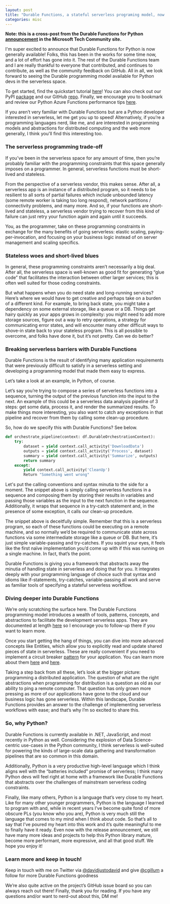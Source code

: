 ```yaml
---
layout: post
title: "Durable Functions, a stateful serverless programing model, now available for Python!"
categories: misc
---
```


__Note: this is a cross-post from the Durable Functions for Python [announcement](https://techcommunity.microsoft.com/t5/apps-on-azure/why-we-are-so-excited-about-durable-functions-for-python/ba-p/2176099) in the Microsoft Tech Community site.__

I'm super excited to announce that Durable Functions for Python is now generally available!
Folks, this has been in the works for some time now, and a lot of effort has gone into it. The rest of the Durable Functions team and I are really thankful to everyone that contributed, and continues to contribute, as well as the community feedback on GitHub. All in all, we look forward to seeing the Durable programming model available for Python devs in the serverless space.

To get started, find the quickstart tutorial [here](https://docs.microsoft.com/en-us/azure/azure-functions/durable/quickstart-python-vscode)!
You can also check out our PyPI [package](https://pypi.org/project/azure-functions-durable/) and our GitHub [repo](https://github.com/Azure/azure-functions-durable-python).
Finally, we encourage you to bookmark and review our Python Azure Functions performance tips [here](https://docs.microsoft.com/en-us/azure/azure-functions/python-scale-performance-reference).

If you aren’t very familiar with Durable Functions but are a Python developer interested in serverless, let me get you up to speed! Alternatively, if you’re a programming languages nerd, like me, and are interested in programming models and abstractions for distributed computing and the web more generally, I think you'll find this interesting too.

### The serverless programming trade-off

If you’ve been in the serverless space for any amount of time, then you’re probably familiar with the programming constraints that this space generally imposes on a programmer. In general, serverless functions must be short-lived and stateless. 

From the perspective of a serverless vendor, this makes sense. After all, a serverless app is an instance of a distributed program, so it needs to be resilient to all sorts of partial failures which include unbounded latency (some remote worker is taking too long respond), network partitions / connectivity problems, and many more. And so, if your functions are short-lived and stateless, a serverless vendor trying to recover from this kind of failure can just retry your function again and again until it succeeds.  

You, as the programmer, take on these programming constraints in exchange for the many benefits of going serverless: elastic scaling, paying-per-invocation, and focusing on your business logic instead of on server management and scaling specifics.

### Stateless woes and short-lived blues

In general, these programming constraints aren’t necessarily a big deal. After all, the serverless space is well-known as good fit for generating “glue code” that facilitates the interaction between other larger services; this is often well suited for those coding constraints.

But what happens when you do need state and long-running services? Here’s where we would have to get creative and perhaps take on a burden of a different kind. For example, to bring back state, you might take a dependency on some external storage, like a queue or a DB. Things get hairy quickly as your apps grows in complexity: you might need to add more storage sources, figure out a way to retry operations, a strategy for communicating error states, and will encounter many other difficult ways to shove-in state back to your stateless program. This is all possible to overcome, and folks have done it, but it’s not pretty. Can we do better? 

### Breaking serverless barriers with Durable Functions

Durable Functions is the result of identifying many application requirements that were previously difficult to satisfy in a serverless setting and developing a programming model that made them easy to express.

Let’s take a look at an example, in Python, of course.

Let’s say you’re trying to compose a series of serverless functions into a sequence, turning the output of the previous function into the input to the next. An example of this could be a serverless data analysis pipeline of 3 steps: get some data, process it, and render the summarized results. To make things more interesting, you also want to catch any exceptions in that pipeline and recover from them by calling some clean-up procedure.  

So, how do we specify this with Durable Functions? See below.

```Python
def orchestrate_pipeline(context: df.DurableOrchestrationContext): 
    try: 
        dataset = yield context.call_activity('DownloadData') 
        outputs = yield context.call_activity('Process', dataset) 
        summary = yield context.call_activity('Summarize', outputs) 
        return summary 
    except: 
        yield context.call_activity('CleanUp') 
        Return "Something went wrong" 
```

Let's put the calling conventions and syntax minutia to the side for a moment. The snippet above is simply calling serverless functions in a sequence and composing them by storing their results in variables and passing those variables as the input to the next function in the sequence. Additionally, it wraps that sequence in a try-catch statement and, in the presence of some exception, it calls our clean-up procedure.

The snippet above is deceitfully simple. Remember that this is a serverless program, so each of these functions could be executing on a remote machine, and so normally we’d be required to communicate state across functions via some intermediate storage like a queue or DB. But here, it’s just simple variable-passing and try-catches. If you squint your eyes, it feels like the first naïve implementation you’d come up with if this was running on a single machine. In fact, that’s the point.  

Durable Functions is giving you a framework that abstracts away the minutia of handling state in serverless and doing that for you. It integrates deeply with your programming language of choice such that syntax and idioms like if-statements, try-catches, variable-passing all work and serve as familiar tools of specifying a stateful serverless workflow.

### Diving deeper into Durable Functions  

We’re only scratching the surface here. The Durable Functions programming model introduces a wealth of tools, patterns, concepts, and abstractions to facilitate the development serverless apps. They are documented at length [here](https://docs.microsoft.com/en-us/azure/azure-functions/durable/durable-functions-overview?tabs=python) so I encourage you to follow-up there if you want to learn more.  

Once you start getting the hang of things, you can dive into more advanced concepts like Entities, which allow you to explicitly read and update shared pieces of state in serverless. These are really convenient if you need to implement a circuit breaker [pattern](https://dev.to/azure/serverless-circuit-breakers-with-durable-entities-3l2f) for your application. You can learn more about them [here](https://docs.microsoft.com/en-us/azure/azure-functions/durable/durable-functions-entities?tabs=python) and [here](http://christophermeiklejohn.com/serverless/2019/05/23/stateful-serverless-database-example.html).

Taking a step back from all these, let’s look at the bigger picture: programming a distributed application. The question of what are the right abstractions when programming for distribution is a question as old as our ability to ping a remote computer. That question has only grown more pressing as more of our applications have gone to the cloud and our business logic has gone serverless. Within this landscape, Durable Functions provides an answer to the challenge of implementing serverless workflows with ease; and that’s why I’m so excited to share this.

### So, why Python?

Durable Functions is currently available in .NET, JavaScript, and most recently in Python as well. Considering the explosion of Data Science-centric use-cases in the Python community, I think serverless is well-suited for powering the kinds of large-scale data gathering and transformation pipelines that are so common in this domain.

Additionally, Python is a very productive high-level language which I think aligns well with the “batteries included” promise of serverless; I think many Python devs will feel right at home with a framework like Durable Functions that abstracts over the challenges of mainstream serverless coding constraints.

Finally, like many others, Python is a language that’s very close to my heart. Like for many other younger programmers, Python is the language I learned to program with and, while in recent years I’ve become quite fond of more obscure PLs (you know who you are), Python is very much still the language that comes to my mind when I think about code. So that’s all to say that I’ve poured my heart into this work and it’s quite meaningful to me to finally have it ready. Even now with the release announcement, we still have many more ideas and projects to help this Python library mature, become more performant, more expressive, and all that good stuff. We hope you enjoy it!

### Learn more and keep in touch!

Keep in touch with me on Twitter via [@davidjustodavid](https://twitter.com/davidjustodavid)
and give [@cgillum](https://twitter.com/cgillum) a follow for more Durable Functions goodness

We’re also quite active on the project’s GitHub issue board so you can always reach out there!
Finally, thank you for reading. If you have any questions and/or want to nerd-out about this, DM me!